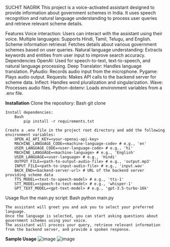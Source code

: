 SUCHIT NAGRIK
This project is a voice-activated assistant designed to provide information about government schemes in India. It uses speech recognition and natural language understanding to process user queries and retrieve relevant scheme details.

Features
Voice interaction: Users can interact with the assistant using their voice.
Multiple languages: Supports Hindi, Tamil, Telugu, and English.
Scheme information retrieval: Fetches details about various government schemes based on user queries.
Natural language understanding: Extracts keywords and entities from user input to improve search accuracy.
Dependencies
OpenAI: Used for speech-to-text, text-to-speech, and natural language processing.
Deep Translator: Handles language translation.
PyAudio: Records audio input from the microphone.
Pygame: Plays audio output.
Requests: Makes API calls to the backend server for scheme data.
Inflect: Handles word pluralization and singularization.
Wave: Processes audio files.
Python-dotenv: Loads environment variables from a .env file.


**Installation**
    Clone the repository:
        Bash
            git clone <repository-url>
    
    Install dependencies:
        Bash
            pip install -r requirements.txt   
    
    Create a .env file in the project root directory and add the following environment variables:   
        OPEN_AI_API_KEY=<your-openai-api-key>
        MACHINE_LANGUAGE_CODE=<machine-language-code> # e.g., 'en'
        USER_LANGUAGE_CODE=<user-language-code> # e.g., 'hi'
        MACHINE_LANGUAGE=<machine-language> # e.g., 'English'
        USER_LANGUAGE=<user-language> # e.g., 'Hindi'
        OUTPUT_FILE=<path-to-output-audio-file> # e.g., 'output.mp3'
        INPUT_FILE=<path-to-input-audio-file> # e.g., 'input.wav'
        BACK_END=<backend-server-url> # URL of the backend server providing scheme data
        TTS_MODEL=<text-to-speech-model> # e.g., 'tts-1'
        STT_MODEL=<speech-to-text-model> # e.g., 'whisper-1'
        GPT_TEXT_MODEL=<gpt-text-model> # e.g., 'gpt-3.5-turbo-16k'


Usage
    Run the main.py script:
        Bash
            python main.py
    
    The assistant will greet you and ask you to select your preferred language.
    Once the language is selected, you can start asking questions about government schemes using your voice.
    The assistant will process your query, retrieve relevant information from the backend server, and provide a spoken response.


**Sample Usage**
![image](https://github.com/user-attachments/assets/77046830-f836-43c1-bc11-3668eb826e8b)
![image](https://github.com/user-attachments/assets/ffc2e0ef-c462-4229-b4fb-1abd1212dd90)
